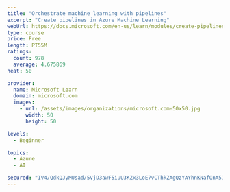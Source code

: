 ```yaml
---
title: "Orchestrate machine learning with pipelines"
excerpt: "Create pipelines in Azure Machine Learning"
webUrl: https://docs.microsoft.com/en-us/learn/modules/create-pipelines-in-aml/
type: course
price: Free
length: PT55M
ratings:
  count: 978
  average: 4.675869
heat: 50

provider:
  name: Microsoft Learn
  domain: microsoft.com
  images:
    - url: /assets/images/organizations/microsoft.com-50x50.jpg
      width: 50
      height: 50

levels:
  - Beginner

topics:
  - Azure
  - AI

secured: "IV4/QdkQJyMUsad/5VjD3awF5iuU3KZx3LoE7vCThkZAgQzYAYhnKNafOnA51mhNjT45uqyP7jINN1HSoEjzDoUHnozfQ9HK+gV2+eJ/lnNWjaQiQRCz3njts8RgoNIkkT6nN+ClYrHUsdvxB6SNbFUwimp7C/HDh7AwlafU5mVRl5hdQHr7EbmY5MBk0PDb+bkMeR89mFM9bp/gfr7DwI424Cz4nFURwLTU+u+97nOUd5JVjA/rAt+usb56fPzOoHCQTFZGs3PuaI8625YnSgj1V357A2L3TIP3nVrbCu5W4Ma7t8MXhV546NENXkyXuX6PzZUmGjOhN2p5w4EOYjd2j1bDMrxL6XnHQ4pgK7qKCSnrxeHPf7aOB+ZUAc3mPNKxrWPMeC0rxR7n1/NP+PxRUEzdR/hz8zZXip/C8RQ=;wCiYqlQiLNt+rxVxq4E5Hg=="
---
```


